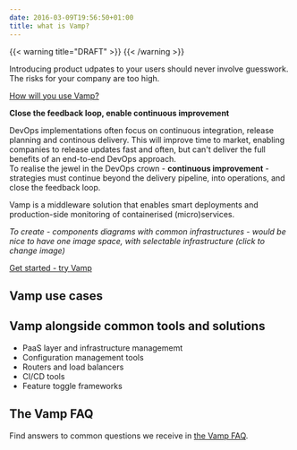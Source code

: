 ```yaml
---
date: 2016-03-09T19:56:50+01:00
title: what is Vamp?
---
```


{{< warning title="DRAFT" >}}
{{< /warning >}}

Introducing product udpates to your users should never involve guesswork. The risks for your company are too high.
  
[How will you use Vamp?](/getstarted/usecases/)

__Close the feedback loop, enable continuous improvement__
 
DevOps implementations often focus on continuous integration, release planning and continous delivery. This will improve time to market, enabling companies to release updates fast and often, but can't deliver the full benefits of an end-to-end DevOps approach.   
To realise the jewel in the DevOps crown - __continuous improvement__ - strategies must continue beyond the delivery pipeline, into operations, and close the feedback loop.
 
Vamp is a middleware solution that enables smart deployments and production-side monitoring of containerised (micro)services.   

_To create - components diagrams with common infrastructures - would be nice to have one image space, with selectable infrastructure (click to change image)_

[Get started - try Vamp](/getstarted/tryvamp/)

## Vamp use cases  

## Vamp alongside common tools and solutions  
* PaaS layer and infrastructure managememt
* Configuration management tools
* Routers and load balancers
* CI/CD tools
* Feature toggle frameworks


## The Vamp FAQ
Find answers to common questions we receive in [the Vamp FAQ](/what/faq/).


